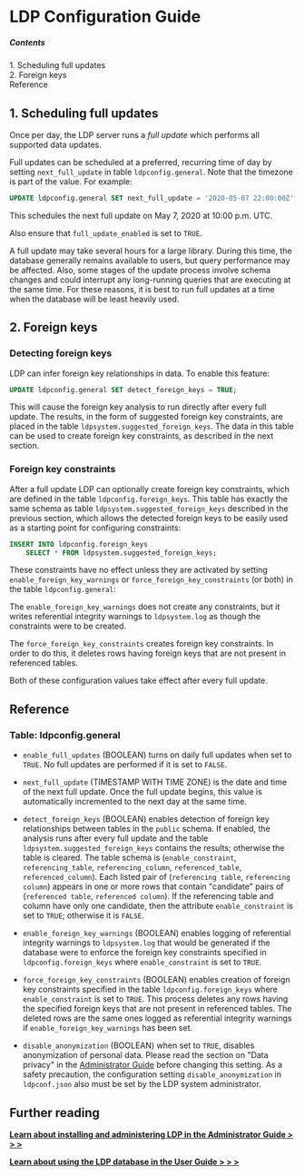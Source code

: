 LDP Configuration Guide
=======================

##### Contents  
1\. Scheduling full updates  
2\. Foreign keys  
Reference


1\. Scheduling full updates
---------------------------

Once per day, the LDP server runs a _full update_ which performs all
supported data updates.

Full updates can be scheduled at a preferred, recurring time of day by
setting `next_full_update` in table `ldpconfig.general`.  Note that
the timezone is part of the value.  For example:

```sql
UPDATE ldpconfig.general SET next_full_update = '2020-05-07 22:00:00Z';
```

This schedules the next full update on May 7, 2020 at 10:00 p.m. UTC.

Also ensure that `full_update_enabled` is set to `TRUE`.

A full update may take several hours for a large library.  During this
time, the database generally remains available to users, but query
performance may be affected.  Also, some stages of the update process
involve schema changes and could interrupt any long-running queries
that are executing at the same time.  For these reasons, it is best to
run full updates at a time when the database will be least heavily
used.


2\. Foreign keys
----------------

### Detecting foreign keys

LDP can infer foreign key relationships in data.  To enable this
feature:

```sql
UPDATE ldpconfig.general SET detect_foreign_keys = TRUE;
```

This will cause the foreign key analysis to run directly after every
full update.  The results, in the form of suggested foreign key
constraints, are placed in the table
`ldpsystem.suggested_foreign_keys`.  The data in this table can be
used to create foreign key constraints, as described in the next
section.

### Foreign key constraints

After a full update LDP can optionally create foreign key constraints,
which are defined in the table `ldpconfig.foreign_keys`.  This table
has exactly the same schema as table
`ldpsystem.suggested_foreign_keys` described in the previous section,
which allows the detected foreign keys to be easily used as a starting
point for configuring constraints:

```sql
INSERT INTO ldpconfig.foreign_keys
    SELECT * FROM ldpsystem.suggested_foreign_keys;
```

These constraints have no effect unless they are activated by setting
`enable_foreign_key_warnings` or `force_foreign_key_constraints` (or
both) in the table `ldpconfig.general`:

The `enable_foreign_key_warnings` does not create any constraints, but
it writes referential integrity warnings to `ldpsystem.log` as though
the constraints were to be created.

The `force_foreign_key_constraints` creates foreign key constraints.
In order to do this, it deletes rows having foreign keys that are not
present in referenced tables.

Both of these configuration values take effect after every full
update.


Reference
---------

### Table: ldpconfig.general

* `enable_full_updates` (BOOLEAN) turns on daily full updates when set
  to `TRUE`.  No full updates are performed if it is set to `FALSE`.

* `next_full_update` (TIMESTAMP WITH TIME ZONE) is the date and time
  of the next full update.  Once the full update begins, this value is
  automatically incremented to the next day at the same time.

* `detect_foreign_keys` (BOOLEAN) enables detection of foreign key
  relationships between tables in the `public` schema.  If enabled,
  the analysis runs after every full update and the table
  `ldpsystem.suggested_foreign_keys` contains the results; otherwise
  the table is cleared.  The table schema is (`enable_constraint`,
  `referencing_table`, `referencing_column`, `referenced_table`,
  `referenced_column`).  Each listed pair of (`referencing table`,
  `referencing column`) appears in one or more rows that contain
  "candidate" pairs of (`referenced table`, `referenced column`).  If
  the referencing table and column have only one candidate, then the
  attribute `enable_constraint` is set to `TRUE`; otherwise it is
  `FALSE`.

* `enable_foreign_key_warnings` (BOOLEAN) enables logging of
  referential integrity warnings to `ldpsystem.log` that would be
  generated if the database were to enforce the foreign key
  constraints specified in `ldpconfig.foreign_keys` where
  `enable_constraint` is set to `TRUE`.

* `force_foreign_key_constraints` (BOOLEAN) enables creation of
  foreign key constraints specified in the table
  `ldpconfig.foreign_keys` where `enable_constraint` is set to `TRUE`.
  This process deletes any rows having the specified foreign keys that
  are not present in referenced tables.  The deleted rows are the same
  ones logged as referential integrity warnings if
  `enable_foreign_key_warnings` has been set.

* `disable_anonymization` (BOOLEAN) when set to `TRUE`, disables
  anonymization of personal data.  Please read the section on "Data
  privacy" in the [Administrator Guide](Admin_Guide.md) before
  changing this setting.  As a safety precaution, the configuration
  setting `disable_anonymization` in `ldpconf.json` also must be set
  by the LDP system administrator.


Further reading
---------------

[__Learn about installing and administering LDP in the
Administrator Guide > > >__](Admin_Guide.md)

[__Learn about using the LDP database in the
User Guide > > >__](User_Guide.md)

